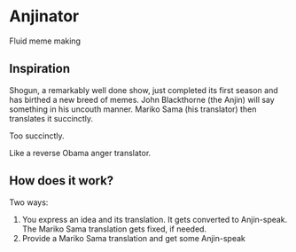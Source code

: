 # Anjinator

Fluid meme making

<!-- IMAGE SHOULD GO HERE -->

## Inspiration

Shogun, a remarkably well done show, just completed its first season and has birthed a new breed of memes.
John Blackthorne (the Anjin) will say something in his uncouth manner. Mariko Sama (his translator) then translates it succinctly.

Too succinctly.

Like a reverse Obama anger translator.

## How does it work?

Two ways:

1. You express an idea and its translation. It gets converted to Anjin-speak. The Mariko Sama translation gets fixed, if needed.
2. Provide a Mariko Sama translation and get some Anjin-speak
